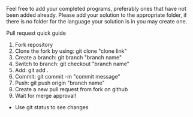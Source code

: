 Feel free to add your completed programs, preferably ones that have not been added already.
Please add your solution to the appropriate folder, if there is no folder for the language your solution is in you may create one.

Pull request quick guide
1. Fork repository
2. Clone the fork by using: git clone "clone link"
3. Create a branch: git branch "branch name"
4. Switch to branch: git checkout "branch name"
5. Add: git add .
6. Commit: git commit -m "commit message"
7. Push: git push origin "branch name"
8. Create a new pull request from fork on github
9. Wait for merge approval!
* Use git status to see changes